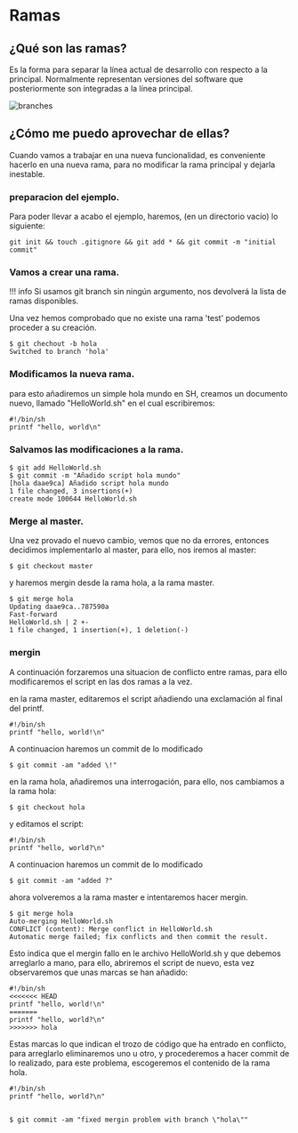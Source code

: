 # Ramas
## ¿Qué son las ramas?
Es la forma para separar la lı́nea actual de desarrollo con respecto a la principal. Normalmente representan versiones del software que posteriormente son integradas a la lı́nea principal.

![branches](img/branches.png)  

## ¿Cómo me puedo aprovechar de ellas?
Cuando vamos a trabajar en una nueva funcionalidad, es conveniente hacerlo en una nueva rama, para no modificar la rama principal y dejarla inestable.

### preparacion del ejemplo.
Para poder llevar a acabo el ejemplo, haremos, (en un directorio vacío) lo siguiente:  

	git init && touch .gitignore && git add * && git commit -m "initial commit"

### Vamos a crear una rama.

!!! info
	Si usamos git branch sin ningún argumento, nos devolverá la lista de ramas disponibles.

Una vez hemos comprobado que no existe una rama 'test' podemos proceder a su creación.

	$ git chechout -b hola
	Switched to branch 'hola'

<!-- TODO: match the previous file and modify it -->

### Modificamos la nueva rama.
para esto añadiremos un simple hola mundo en SH, creamos un documento nuevo, llamado "HelloWorld.sh" en el cual escribiremos:

	#!/bin/sh
	printf "hello, world\n"

### Salvamos las modificaciones a la rama.
	$ git add HelloWorld.sh
	$ git commit -m "Añadido script hola mundo"
	[hola daae9ca] Añadido script hola mundo
	1 file changed, 3 insertions(+)
	create mode 100644 HelloWorld.sh

### Merge al master.
Una vez provado el nuevo cambio, vemos que no da errores, entonces decidimos implementarlo al master, para ello, nos iremos al master:

	$ git checkout master

y haremos mergin desde la rama hola, a la rama master.

	$ git merge hola
	Updating daae9ca..787590a
	Fast-forward
	HelloWorld.sh | 2 +-
	1 file changed, 1 insertion(+), 1 deletion(-)

### mergin

A continuación forzaremos una situacion de conflicto entre ramas, para ello modificaremos el script en las dos ramas a la vez.  

en la rama master, editaremos el script añadiendo una exclamación al final del printf.

	#!/bin/sh
	printf "hello, world!\n"

A continuacion haremos un commit de lo modificado

	$ git commit -am "added \!"


en la rama hola, añadiremos una interrogación, para ello, nos cambiamos a la rama hola:

	$ git checkout hola

y editamos el script:

	#!/bin/sh
	printf "hello, world?\n"

A continuacion haremos un commit de lo modificado

	$ git commit -am "added ?"


ahora volveremos a la rama master e intentaremos hacer mergin.

	$ git merge hola
	Auto-merging HelloWorld.sh
	CONFLICT (content): Merge conflict in HelloWorld.sh
	Automatic merge failed; fix conflicts and then commit the result.

Esto indica que el mergin fallo en le archivo HelloWorld.sh y que debemos arreglarlo a mano, para ello, abriremos el script de nuevo, esta vez observaremos que unas marcas se han añadido:

	#!/bin/sh
	<<<<<<< HEAD
	printf "hello, world!\n"
	=======
	printf "hello, world?\n"
	>>>>>>> hola


Estas marcas lo que indican el trozo de código que ha entrado en conflicto, para arreglarlo eliminaremos uno u otro, y procederemos a hacer commit de lo realizado, para este problema, escogeremos el contenido de la rama hola.

	#!/bin/sh
	printf "hello, world?\n"


	$ git commit -am "fixed mergin problem with branch \"hola\""
